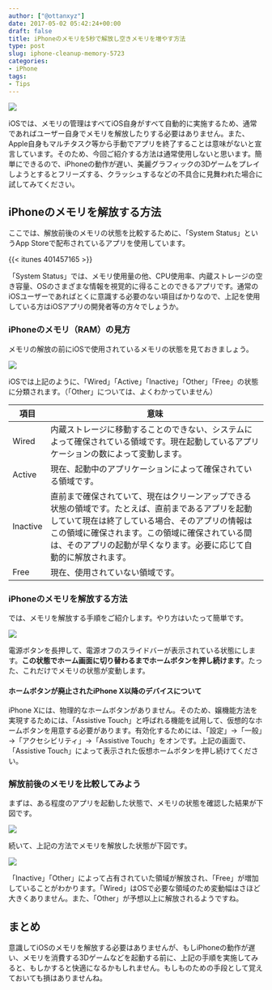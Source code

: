 ```yaml
---
author: ["@ottanxyz"]
date: 2017-05-02 05:42:24+00:00
draft: false
title: iPhoneのメモリを5秒で解放し空きメモリを増やす方法
type: post
slug: iphone-cleanup-memory-5723
categories:
- iPhone
tags:
- Tips
---
```


![](/uploads/2017/05/170502-590816449be34.jpg)

iOSでは、メモリの管理はすべてiOS自身がすべて自動的に実施するため、通常であればユーザー自身でメモリを解放したりする必要はありません。また、Apple自身もマルチタスク等から手動でアプリを終了することは意味がないと宣言しています。そのため、今回ご紹介する方法は通常使用しないと思います。簡単にできるので、iPhoneの動作が遅い、美麗グラフィックの3Dゲームをプレイしようとするとフリーズする、クラッシュするなどの不具合に見舞われた場合に試してみてください。

## iPhoneのメモリを解放する方法

ここでは、解放前後のメモリの状態を比較するために、「System Status」というApp Storeで配布されているアプリを使用しています。

{{< itunes 401457165 >}}

「System Status」では、メモリ使用量の他、CPU使用率、内蔵ストレージの空き容量、OSのさまざまな情報を視覚的に得ることのできるアプリです。通常のiOSユーザーであればとくに意識する必要のない項目ばかりなので、上記を使用している方はiOSアプリの開発者等の方々でしょうか。

### iPhoneのメモリ（RAM）の見方

メモリの解放の前にiOSで使用されているメモリの状態を見ておきましょう。

![](/uploads/2017/05/170502-590818a4603fd.png)

iOSでは上記のように、「Wired」「Active」「Inactive」「Other」「Free」の状態に分類されます。（「Other」については、よくわかっていません）

| 項目       | 意味                                                                                                                                      |
| -------- | --------------------------------------------------------------------------------------------------------------------------------------- |
| Wired    | 内蔵ストレージに移動することのできない、システムによって確保されている領域です。現在起動しているアプリケーションの数によって変動します。                                                                    |
| Active   | 現在、起動中のアプリケーションによって確保されている領域です。                                                                                                         |
| Inactive | 直前まで確保されていて、現在はクリーンアップできる状態の領域です。たとえば、直前まであるアプリを起動していて現在は終了している場合、そのアプリの情報はこの領域に確保されます。この領域に確保されている間は、そのアプリの起動が早くなります。必要に応じて自動的に解放されます。 |
| Free     | 現在、使用されていない領域です。                                                                                                                        |

### iPhoneのメモリを解放する方法

では、メモリを解放する手順をご紹介します。やり方はいたって簡単です。

![](/uploads/2017/05/170502-59081b2c13664.png)

電源ボタンを長押して、電源オフのスライドバーが表示されている状態にします。**この状態でホーム画面に切り替わるまでホームボタンを押し続けます**。たった、これだけでメモリの状態が変動します。

#### ホームボタンが廃止されたiPhone X以降のデバイスについて

iPhone Xには、物理的なホームボタンがありません。そのため、嬢機能方法を実現するためには、「Assistive Touch」と呼ばれる機能を試用して、仮想的なホームボタンを用意する必要があります。有効化するためには、「設定」→「一般」→「アクセシビリティ」→「Assistive Touch」をオンです。上記の画面で、「Assistive Touch」によって表示された仮想ホームボタンを押し続けてください。

### 解放前後のメモリを比較してみよう

まずは、ある程度のアプリを起動した状態で、メモリの状態を確認した結果が下図です。

![](/uploads/2017/05/170502-59081b7d057d5.png)

続いて、上記の方法でメモリを解放した状態が下図です。

![](/uploads/2017/05/170502-59081b84c3f17.png)

「Inactive」「Other」によって占有されていた領域が解放され、「Free」が増加していることがわかります。「Wired」はOSで必要な領域のため変動幅はさほど大きくありません。また、「Other」が予想以上に解放されるようですね。

## まとめ

意識してiOSのメモリを解放する必要はありませんが、もしiPhoneの動作が遅い、メモリを消費する3Dゲームなどを起動する前に、上記の手順を実施してみると、もしかすると快適になるかもしれません。もしものための手段として覚えておいても損はありませんね。
